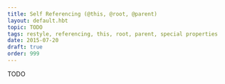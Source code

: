 ```yaml
---
title: Self Referencing (@this, @root, @parent)
layout: default.hbt
topic: TODO
tags: restyle, referencing, this, root, parent, special properties
date: 2015-07-20
draft: true
order: 999
---
```


TODO